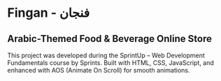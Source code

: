 ﻿# Fingan - فنجان
## Arabic-Themed Food & Beverage Online Store
This project was developed during the SprintUp – Web Development Fundamentals course by Sprints.
Built with HTML, CSS, JavaScript, and enhanced with AOS (Animate On Scroll) for smooth animations.
